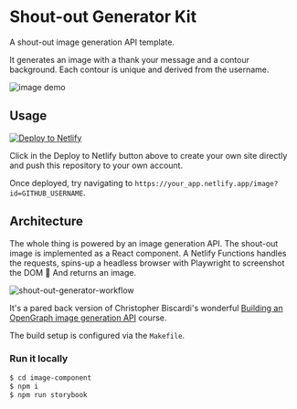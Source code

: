 # Shout-out Generator Kit

A shout-out image generation API template.

It generates an image with a thank your message and a contour background. Each contour is unique and derived from the username.

![image demo](https://user-images.githubusercontent.com/42671/107864759-8b9f7900-6e2d-11eb-8325-b54c4111d1f7.png)

## Usage

[![Deploy to Netlify](https://www.netlify.com/img/deploy/button.svg)](https://app.netlify.com/start/deploy?repository=https://github.com/netlify/netlify-statuskit)

Click in the Deploy to Netlify button above to create your own site directly and push this repository to your own account.

Once deployed, try navigating to `https://your_app.netlify.app/image?id=GITHUB_USERNAME`.

## Architecture

The whole thing is powered by an image generation API. The shout-out image is implemented as a React component. A Netlify Functions handles the requests, spins-up a headless browser with Playwright to screenshot the DOM 📸 And returns an image.

![shout-out-generator-workflow](https://user-images.githubusercontent.com/42671/108220726-0950d680-7105-11eb-889c-555837b996e2.jpg)

It's a pared back version of Christopher Biscardi's wonderful [Building an OpenGraph image generation API](https://egghead.io/playlists/building-an-opengraph-image-generation-api-with-cloudinary-netlify-functions-and-react-914e) course.

The build setup is configured via the `Makefile`.

### Run it locally

```bash
$ cd image-component
$ npm i
$ npm run storybook
```
